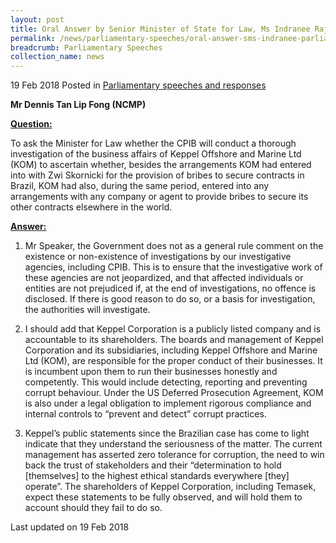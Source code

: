 ```yaml
---
layout: post
title: Oral Answer by Senior Minister of State for Law, Ms Indranee Rajah S.C., to Parliamentary Question on Investigation of Keppel Offshore and Marine Ltd (KOM)
permalink: /news/parliamentary-speeches/oral-answer-sms-indranee-parliamentary-question-KOM-investigation
breadcrumb: Parliamentary Speeches
collection_name: news
---
```


19 Feb 2018 Posted in [Parliamentary speeches and responses](/news/parliamentary-speeches)

**Mr Dennis Tan Lip Fong (NCMP)**

**<u>Question:</u>**

To ask the Minister for Law whether the CPIB will conduct a thorough investigation of the business affairs of Keppel Offshore and Marine Ltd (KOM) to ascertain whether, besides the arrangements KOM had entered into with Zwi Skornicki for the provision of bribes to secure contracts in Brazil, KOM had also, during the same period, entered into any arrangements with any company or agent to provide bribes to secure its other contracts elsewhere in the world.

**<u>Answer:</u>**

1. Mr Speaker, the Government does not as a general rule comment on the existence or non-existence of investigations by our investigative agencies, including CPIB. This is to ensure that the investigative work of these agencies are not jeopardized, and that affected individuals or entities are not prejudiced if, at the end of investigations, no offence is disclosed. If there is good reason to do so, or a basis for investigation, the authorities will investigate.

 

2. I should add that Keppel Corporation is a publicly listed company and is accountable to its shareholders. The boards and management of Keppel Corporation and its subsidiaries, including Keppel Offshore and Marine Ltd (KOM), are responsible for the proper conduct of their businesses. It is incumbent upon them to run their businesses honestly and competently. This would include detecting, reporting and preventing corrupt behaviour. Under the US Deferred Prosecution Agreement, KOM is also under a legal obligation to implement rigorous compliance and internal controls to “prevent and detect” corrupt practices.

 

3. Keppel’s public statements since the Brazilian case has come to light indicate that they understand the seriousness of the matter. The current management has asserted zero tolerance for corruption, the need to win back the trust of stakeholders and their “determination to hold [themselves] to the highest ethical standards everywhere [they] operate”. The shareholders of Keppel Corporation, including Temasek, expect these statements to be fully observed, and will hold them to account should they fail to do so.

<p class="right-side-updated">Last updated on 19 Feb 2018</p>
